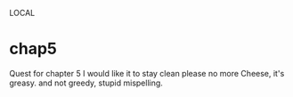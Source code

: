 LOCAL

# chap5

Quest for chapter 5
I would like it to stay clean
please
no more Cheese, it's greasy. and not greedy, stupid mispelling.
